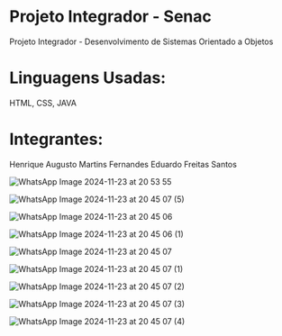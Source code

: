 # Projeto Integrador - Senac
Projeto Integrador - Desenvolvimento de Sistemas Orientado a Objetos
# Linguagens Usadas: 
HTML, CSS, JAVA
# Integrantes: 
Henrique Augusto Martins Fernandes
Eduardo Freitas Santos


![WhatsApp Image 2024-11-23 at 20 53 55](https://github.com/user-attachments/assets/6d48ca3f-5262-4710-af60-48909c6249e9)

![WhatsApp Image 2024-11-23 at 20 45 07 (5)](https://github.com/user-attachments/assets/6e398b90-17ac-4302-8835-b4584941d8a4)


![WhatsApp Image 2024-11-23 at 20 45 06](https://github.com/user-attachments/assets/557b7af6-fe3d-42bf-9c20-503abed749e7)

![WhatsApp Image 2024-11-23 at 20 45 06 (1)](https://github.com/user-attachments/assets/98cdd091-0034-408a-97c3-d6fe3a41a3d8)

![WhatsApp Image 2024-11-23 at 20 45 07](https://github.com/user-attachments/assets/79030862-3017-4191-bae7-899a6b3351cb)

![WhatsApp Image 2024-11-23 at 20 45 07 (1)](https://github.com/user-attachments/assets/ad4500ad-7e7d-4ea8-bb5f-f71329642675)

![WhatsApp Image 2024-11-23 at 20 45 07 (2)](https://github.com/user-attachments/assets/01c76ffb-a05c-4ade-b9cf-a99bf760872a)

![WhatsApp Image 2024-11-23 at 20 45 07 (3)](https://github.com/user-attachments/assets/2c06bca3-af24-4ea1-a3ba-8f7c5ae3a17b)

![WhatsApp Image 2024-11-23 at 20 45 07 (4)](https://github.com/user-attachments/assets/ade1d422-9149-4be2-bae3-a8c16ca3da4a)

